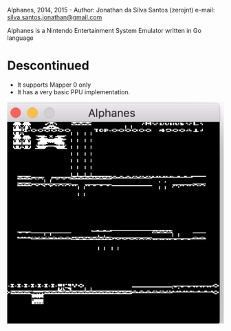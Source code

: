 Alphanes, 2014, 2015 - Author: Jonathan da Silva Santos (zerojnt)
	e-mail: silva.santos.jonathan@gmail.com
	
Alphanes is a Nintendo Entertainment System Emulator written in Go language

Descontinued
============

*	It supports Mapper 0 only
*	It has a very basic PPU implementation.

![Image of Donkey Kong running on Alphanes](https://github.com/jonathandasilvasantos/2014-alphanes-nintendo-emulator/raw/master/screenshot/screenshot.png)